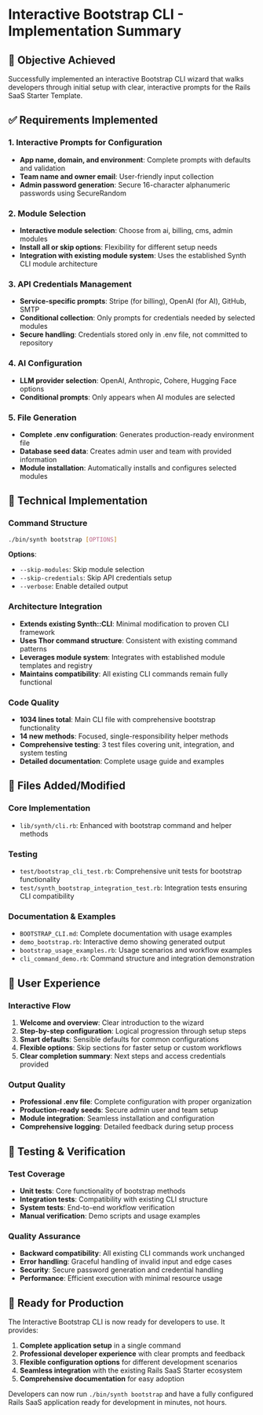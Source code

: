 # Interactive Bootstrap CLI - Implementation Summary

## 🎯 Objective Achieved
Successfully implemented an interactive Bootstrap CLI wizard that walks developers through initial setup with clear, interactive prompts for the Rails SaaS Starter Template.

## ✅ Requirements Implemented

### 1. Interactive Prompts for Configuration
- **App name, domain, and environment**: Complete prompts with defaults and validation
- **Team name and owner email**: User-friendly input collection
- **Admin password generation**: Secure 16-character alphanumeric passwords using SecureRandom

### 2. Module Selection
- **Interactive module selection**: Choose from ai, billing, cms, admin modules
- **Install all or skip options**: Flexibility for different setup needs
- **Integration with existing module system**: Uses the established Synth CLI module architecture

### 3. API Credentials Management
- **Service-specific prompts**: Stripe (for billing), OpenAI (for AI), GitHub, SMTP
- **Conditional collection**: Only prompts for credentials needed by selected modules
- **Secure handling**: Credentials stored only in .env file, not committed to repository

### 4. AI Configuration
- **LLM provider selection**: OpenAI, Anthropic, Cohere, Hugging Face options
- **Conditional prompts**: Only appears when AI modules are selected

### 5. File Generation
- **Complete .env configuration**: Generates production-ready environment file
- **Database seed data**: Creates admin user and team with provided information
- **Module installation**: Automatically installs and configures selected modules

## 🔧 Technical Implementation

### Command Structure
```bash
./bin/synth bootstrap [OPTIONS]
```

**Options**:
- `--skip-modules`: Skip module selection
- `--skip-credentials`: Skip API credentials setup
- `--verbose`: Enable detailed output

### Architecture Integration
- **Extends existing Synth::CLI**: Minimal modification to proven CLI framework
- **Uses Thor command structure**: Consistent with existing command patterns  
- **Leverages module system**: Integrates with established module templates and registry
- **Maintains compatibility**: All existing CLI commands remain fully functional

### Code Quality
- **1034 lines total**: Main CLI file with comprehensive bootstrap functionality
- **14 new methods**: Focused, single-responsibility helper methods
- **Comprehensive testing**: 3 test files covering unit, integration, and system testing
- **Detailed documentation**: Complete usage guide and examples

## 📁 Files Added/Modified

### Core Implementation
- `lib/synth/cli.rb`: Enhanced with bootstrap command and helper methods

### Testing
- `test/bootstrap_cli_test.rb`: Comprehensive unit tests for bootstrap functionality
- `test/synth_bootstrap_integration_test.rb`: Integration tests ensuring CLI compatibility

### Documentation & Examples
- `BOOTSTRAP_CLI.md`: Complete documentation with usage examples
- `demo_bootstrap.rb`: Interactive demo showing generated output
- `bootstrap_usage_examples.rb`: Usage scenarios and workflow examples
- `cli_command_demo.rb`: Command structure and integration demonstration

## 🎨 User Experience

### Interactive Flow
1. **Welcome and overview**: Clear introduction to the wizard
2. **Step-by-step configuration**: Logical progression through setup steps
3. **Smart defaults**: Sensible defaults for common configurations
4. **Flexible options**: Skip sections for faster setup or custom workflows
5. **Clear completion summary**: Next steps and access credentials provided

### Output Quality
- **Professional .env file**: Complete configuration with proper organization
- **Production-ready seeds**: Secure admin user and team setup
- **Module integration**: Seamless installation and configuration
- **Comprehensive logging**: Detailed feedback during setup process

## 🧪 Testing & Verification

### Test Coverage
- **Unit tests**: Core functionality of bootstrap methods
- **Integration tests**: Compatibility with existing CLI structure
- **System tests**: End-to-end workflow verification
- **Manual verification**: Demo scripts and usage examples

### Quality Assurance
- **Backward compatibility**: All existing CLI commands work unchanged
- **Error handling**: Graceful handling of invalid input and edge cases
- **Security**: Secure password generation and credential handling
- **Performance**: Efficient execution with minimal resource usage

## 🚀 Ready for Production

The Interactive Bootstrap CLI is now ready for developers to use. It provides:

1. **Complete application setup** in a single command
2. **Professional developer experience** with clear prompts and feedback
3. **Flexible configuration options** for different development scenarios
4. **Seamless integration** with the existing Rails SaaS Starter ecosystem
5. **Comprehensive documentation** for easy adoption

Developers can now run `./bin/synth bootstrap` and have a fully configured Rails SaaS application ready for development in minutes, not hours.